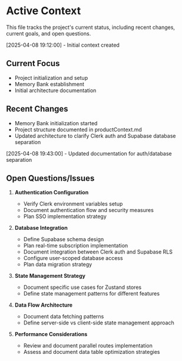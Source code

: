 # Active Context

This file tracks the project's current status, including recent changes, current goals, and open questions.

[2025-04-08 19:12:00] - Initial context created

## Current Focus

- Project initialization and setup
- Memory Bank establishment
- Initial architecture documentation

## Recent Changes

- Memory Bank initialization started
- Project structure documented in productContext.md
- Updated architecture to clarify Clerk auth and Supabase database separation

[2025-04-08 19:43:00] - Updated documentation for auth/database separation

## Open Questions/Issues

1. **Authentication Configuration**
   - Verify Clerk environment variables setup
   - Document authentication flow and security measures
   - Plan SSO implementation strategy

2. **Database Integration**
   - Define Supabase schema design
   - Plan real-time subscription implementation
   - Document integration between Clerk auth and Supabase RLS
   - Configure user-scoped database access
   - Plan data migration strategy

3. **State Management Strategy**
   - Document specific use cases for Zustand stores
   - Define state management patterns for different features

3. **Data Flow Architecture**
   - Document data fetching patterns
   - Define server-side vs client-side state management approach

4. **Performance Considerations**
   - Review and document parallel routes implementation
   - Assess and document data table optimization strategies